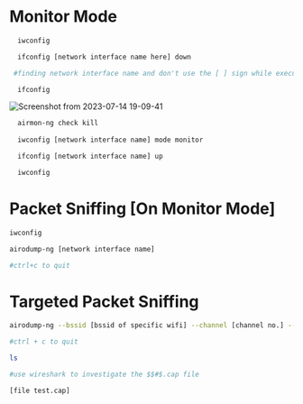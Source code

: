 
# Monitor Mode



 









```bash
  iwconfig

  ifconfig [network interface name here] down

 #finding network interface name and don't use the [ ] sign while executing 

  ifconfig 
```



![Screenshot from 2023-07-14 19-09-41](https://github.com/eyeblech/monitor_mode/assets/78268197/ca07027e-d3b6-4e83-8624-1c3447e67db1)


```bash
  airmon-ng check kill
  
  iwconfig [network interface name] mode monitor

  ifconfig [network interface name] up

  iwconfig

```
# Packet Sniffing [On Monitor Mode]

```bash
iwconfig

airodump-ng [network interface name]

#ctrl+c to quit
```
# Targeted Packet Sniffing
```bash
airodump-ng --bssid [bssid of specific wifi] --channel [channel no.] --write test [network interface name]

#ctrl + c to quit 

ls

#use wireshark to investigate the $$#$.cap file

[file test.cap]
```










